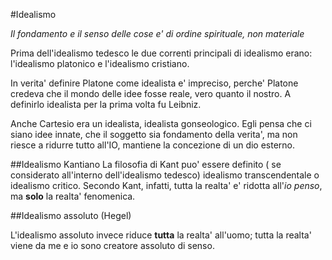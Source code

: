 #Idealismo

*Il fondamento e il senso delle cose e' di ordine spirituale, non materiale*

Prima dell'idealismo tedesco le due correnti principali di idealismo erano:  
l'idealismo platonico e l'idealismo cristiano.

In verita' definire Platone come idealista e' impreciso, perche' Platone credeva
che il mondo delle idee fosse reale, vero quanto il nostro. A definirlo
idealista per la prima volta fu Leibniz.

Anche Cartesio era un idealista, idealista gonseologico. Egli pensa che ci siano
idee innate, che il soggetto sia fondamento della verita', ma non riesce a
ridurre tutto all'IO, mantiene la concezione di un dio esterno.

##Idealismo Kantiano
La filosofia di Kant puo' essere definito ( se considerato all'interno dell'idealismo tedesco)
idealismo transcendentale o idealismo critico. Secondo Kant, infatti, tutta la
realta' e' ridotta all'*io penso*, ma **solo** la realta' fenomenica.

##Idealismo assoluto (Hegel)

L'idealismo assoluto invece riduce **tutta** la realta' all'uomo; tutta la
realta' viene da me e io sono creatore assoluto di senso. 
